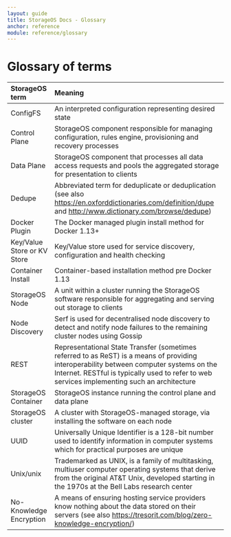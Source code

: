 ```yaml
---
layout: guide
title: StorageOS Docs - Glossary
anchor: reference
module: reference/glossary
---
```


# Glossary of terms


| StorageOS term        | Meaning                                      |
|:----------------------|:---------------------------------------------|
| ConfigFS              |An interpreted configuration representing desired state|
| Control Plane         |StorageOS component responsible for managing configuration, rules engine, provisioning and recovery processes|
| Data Plane            |StorageOS component that processes all data access requests and pools the aggregated storage for presentation to clients|
| Dedupe                |Abbreviated term for deduplicate or deduplication (see also https://en.oxforddictionaries.com/definition/dupe and http://www.dictionary.com/browse/dedupe)|
| Docker Plugin         |The Docker managed plugin install method for Docker 1.13+|
| Key/Value Store or KV Store|Key/Value store used for service discovery, configuration and health checking|
| Container Install     |Container-based installation method pre Docker 1.13|
| StorageOS Node        |A unit within a cluster running the StorageOS software responsible for aggregating and serving out storage to clients|
| Node Discovery        |Serf is used for decentralised node discovery to detect and notify node failures to the remaining cluster nodes using Gossip|
| REST                  |Representational State Transfer (sometimes referred to as ReST) is a means of providing interoperability between computer systems on the Internet.  RESTful is typically used to refer to web services implementing such an architecture|
| StorageOS Container   |StorageOS instance running the control plane and data plane|
| StorageOS cluster     |A cluster with StorageOS-managed storage, via installing the software on each node|
| UUID                  |Universally Unique Identifier is a 128-bit number used to identify information in computer systems which for practical purposes are unique|
| Unix/unix             |Trademarked as UNIX, is a family of multitasking, multiuser computer operating systems that derive from the original AT&T Unix, developed starting in the 1970s at the Bell Labs research center|
| No-Knowledge Encryption|A means of ensuring hosting service providers know nothing about the data stored on their servers (see also https://tresorit.com/blog/zero-knowledge-encryption/)|
